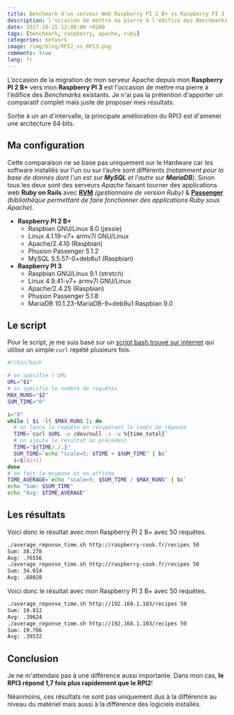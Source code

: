 ```yaml
---
title: Benchmark d'un serveur Web Raspberry PI 2 B+ vs Raspberry PI 3
description: l'occasion de mettre ma pierre à l'édifice des Benchmarks existants
date: 2017-10-15 12:00:00 +0200
tags: [benchmark, raspberry, apache, ruby]
categories: network
image: /img/blog/RPI2_vs_RPI3.png
comments: true
lang: fr
---
```


L’occasion de la migration de mon serveur Apache depuis mon **Raspberry PI 2 B+** vers mon **Raspberry PI 3** est l'occasion de mettre ma pierre à l'édifice des _Benchmarks_ existants. Je n'ai pas la prétention d'apporter un comparatif complet mais juste de proposer mes résultats.

Sortie à un an d'intervalle, la principale amélioration du RPI3 est d'amener une arcitecture 64 bits.

## Ma configuration

Cette comparaison ne se base pas uniquement sur le Hardware car les software installés sur l'un ou sur l’autre sont différents _(notamment pour la base de donnés dont l'un est sur **MySQL** et l'autre sur **MariaDB**)_. Sinon tous les deux sont des serveurs _Apache_ faisant tourner des applications web **Ruby on Rails** avec [**RVM**](https://rvm.io/) _(gestionnaire de version Ruby)_ & [**Passenger**](https://www.phusionpassenger.com/) _(bibliothèque permettant de faire fonctionner des applications Ruby sous Apache)_.

- **Raspberry PI 2 B+**
  - Raspbian GNU/Linux 8.0 (jessie)
  - Linux 4.1.19-v7+ armv7l GNU/Linux
  - Apache/2.4.10 (Raspbian)
  - Phusion Passenger 5.1.2
  - MySQL 5.5.57-0+deb8u1 (Raspbian)
- **Raspberry PI 3**
  - Raspbian GNU/Linux 9.1 (stretch)
  - Linux 4.9.41-v7+ armv7l GNU/Linux
  - Apache/2.4.25 (Raspbian)
  - Phusion Passenger 5.1.8
  - MariaDB 10.1.23-MariaDB-9+deb9u1 Raspbian 9.0

## Le script

Pour le script, je me suis basé sur un [script bash trouvé sur internet](http://cacodaemon.de/index.php?id=11) qui utilise un simple `curl` repété plusieurs fois.

```bash
#!/bin/bash

# on spécifie l'URL
URL="$1"
# on spécifie le nombre de requêtes
MAX_RUNS="$2"
SUM_TIME="0"

i="0"
while [ $i -lt $MAX_RUNS ]; do
  # on lance la requête en récupérant le temps de réponse
  TIME=`curl $URL -o /dev/null -s -w %{time_total}`
  # on ajoute le résultat au précédent
  TIME="${TIME/,/.}"
  SUM_TIME=`echo "scale=5; $TIME + $SUM_TIME" | bc`
  i=$[$i+1]
done
# on fait la moyenne et on affiche
TIME_AVERAGE=`echo "scale=5; $SUM_TIME / $MAX_RUNS" | bc`
echo "Sum: $SUM_TIME"
echo "Avg: $TIME_AVERAGE"
```

## Les résultats

Voici donc le résultat avec mon Raspberry PI 2 B+ avec 50 requêtes.

```bash
./average_reponse_time.sh http://raspberry-cook.fr/recipes 50
Sum: 38.278
Avg: .76556
./average_reponse_time.sh http://raspberry-cook.fr/recipes 50
Sum: 34.014
Avg: .68028
```

Voici donc le résultat avec mon Raspberry PI 3 B+ avec 50 requêtes.

```bash
./average_reponse_time.sh http://192.168.1.103/recipes 50
Sum: 19.812
Avg: .39624
./average_reponse_time.sh http://192.168.1.103/recipes 50
Sum: 19.766
Avg: .39532
```

## Conclusion

Je ne m'attendais pas à une différence aussi importante. Dans mon cas, **le RPI3 répond 1,7 fois plus rapidement que le RPI2**!

Néanmoins, ces résultats ne sont pas uniquement dus à la différence au niveau du matériel mais aussi à la différence des logiciels installés.
